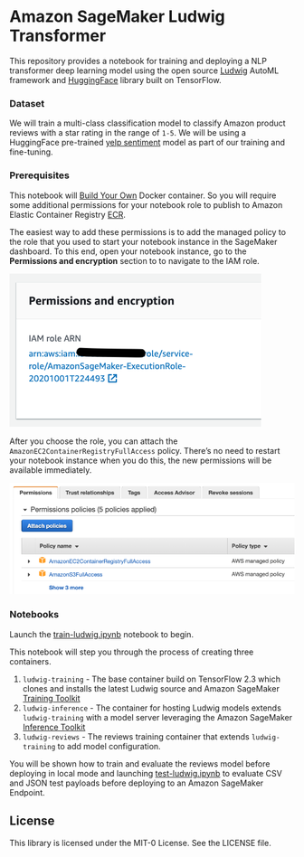 # Amazon SageMaker Ludwig Transformer

This repository provides a notebook for training and deploying a NLP transformer deep learning model using the open source [Ludwig](https://github.com/uber/ludwig) AutoML framework and [HuggingFace](https://github.com/huggingface/transformers) library built on TensorFlow.

### Dataset

We will train a multi-class classification model to classify Amazon product reviews with a star rating in the range of `1-5`.  We will be using a HuggingFace pre-trained [yelp sentiment](https://huggingface.co/gilf/english-yelp-sentiment) model as part of our training and fine-tuning.

### Prerequisites

This notebook will [Build Your Own](https://docs.aws.amazon.com/sagemaker/latest/dg/docker-containers-adapt-your-own.html) Docker container.  So you will require some additional permissions for your notebook role to publish to Amazon Elastic Container Registry [ECR](https://docs.aws.amazon.com/AmazonECR/latest/userguide/what-is-ecr.html).

The easiest way to add these permissions is to add the managed policy to the role that you used to start your notebook instance in the SageMaker dashboard. To this end, open your notebook instance, go to the **Permissions and encryption** section to to navigate to the IAM role.

![Notebook Role](docs/notebook_role.png)

After you choose the role, you can attach the `AmazonEC2ContainerRegistryFullAccess` policy. There’s no need to restart your notebook instance when you do this, the new permissions will be available immediately.

![Notebook Role](docs/managed_ecr_permissions.png)

### Notebooks

Launch the [train-ludwig.ipynb](train-ludwig.ipynb) notebook to begin.

This notebook will step you through the process of creating three containers.

1. `ludwig-training` - The base container build on TensorFlow 2.3 which clones and installs the latest Ludwig source and Amazon SageMaker [Training Toolkit](https://github.com/aws/sagemaker-training-toolkit)
2. `ludwig-inference` - The container for hosting Ludwig models extends `ludwig-training` with a model server leveraging the Amazon SageMaker [Inference Toolkit](https://github.com/aws/sagemaker-inference-toolkit)
3. `ludwig-reviews` - The reviews training container that extends `ludwig-training` to add model configuration.

You will be shown how to train and evaluate the reviews model before deploying in local mode and launching [test-ludwig.ipynb](test-ludwig.ipynb) to evaluate CSV and JSON test payloads before deploying to an Amazon SageMaker Endpoint.

## License

This library is licensed under the MIT-0 License. See the LICENSE file.
